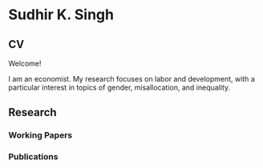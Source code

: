 # Sudhir K. Singh
## CV  
Welcome!


I am an economist. My research focuses on labor and development, with a particular interest in topics of gender, misallocation, and inequality. 
## Research
### Working Papers
### Publications

